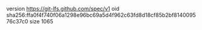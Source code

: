 version https://git-lfs.github.com/spec/v1
oid sha256:ffa0f4f740f06a1298e96bc69a5d4f962c63fd8d18cf85b2bf814009576c37c0
size 1065
